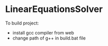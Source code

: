 # LinearEquationsSolver

To build project:
- install gcc compiler from web
- change path of g++ in build.bat file 
